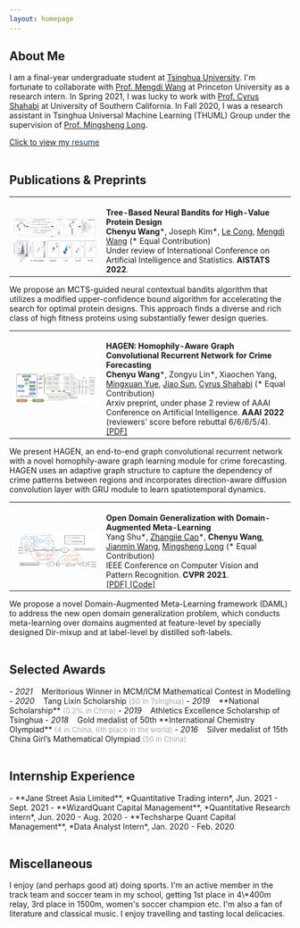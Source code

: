```yaml
---
layout: homepage
---
```


<h2><div id="about">About Me</div></h2>

I am a final-year undergraduate student at [Tsinghua University](https://www.tsinghua.edu.cn/en/index.htm). I'm fortunate to collaborate with [Prof. Mengdi Wang](https://mwang.princeton.edu/) at Princeton University as a research intern. In Spring 2021, I was lucky to work with [Prof. Cyrus Shahabi](https://viterbi.usc.edu/directory/faculty/Shahabi/Cyrus) at University of Southern California. In Fall 2020, I was a research assistant in Tsinghua Universal Machine Learning (THUML) Group under the supervision of [Prof. Mingsheng Long](http://ise.thss.tsinghua.edu.cn/~mlong/).

[Click to view my <font color="#003D79">resume</font>](resume_ChenyuWang.pdf)
<br>
<br>

<h2><div id="pub">Publications & Preprints</div></h2>
<table frame=void rules=none>
    <tr>
        <td width="33%">
            <!--左侧内容-->
            <br>
            <img src="1.jpg">
        </td>
        <td>
            <!--右侧内容-->
            <br>
            <b> Tree-Based Neural Bandits for High-Value Protein Design </b>
            <br>
            <b>Chenyu Wang</b>*, Joseph Kim*, <a href="https://profiles.stanford.edu/186687">Le Cong</a>, <a href="https://mwang.princeton.edu/">Mengdi Wang</a> (* Equal Contribution)
            <br>
            Under review of International Conference on Artificial Intelligence and Statistics. <b>AISTATS 2022</b>.
        </td>
    </tr>
</table>

We propose an MCTS-guided neural contextual bandits algorithm that utilizes a modified upper-confidence bound algorithm for accelerating the search for optimal protein designs. This approach finds a diverse and rich class of high fitness proteins using substantially fewer design queries.

<table style="margin-left: auto; margin-right: auto;" frame=void rules=none>
    <tr>
        <td width="33%">
            <!--左侧内容-->
            <br>
            <img src="2.jpg">
        </td>
        <td>
            <!--右侧内容-->
            <br>
            <b> HAGEN: Homophily-Aware Graph Convolutional Recurrent Network for Crime Forecasting </b>
            <br>
            <b>Chenyu Wang</b>*, Zongyu Lin*, Xiaochen Yang, <a href="http://www-scf.usc.edu/~mingxuay/">Mingxuan Yue</a>, <a href="https://caozhangjie.github.io/">Jiao Sun</a>, <a href="https://viterbi.usc.edu/directory/faculty/Shahabi/Cyrus">Cyrus Shahabi</a> (* Equal Contribution)
            <br>
            Arxiv preprint, under phase 2 review of AAAI Conference on Artificial Intelligence. <b>AAAI 2022</b> (reviewers' score before rebuttal 6/6/6/5/4).
            <br>
            <a href="https://arxiv.org/pdf/2109.12846.pdf"> [PDF] </a>
        </td>
    </tr>
</table>

We present HAGEN, an end-to-end graph convolutional recurrent network with a novel homophily-aware graph learning module for crime forecasting. HAGEN uses an adaptive graph structure to capture the dependency of crime patterns between regions and incorporates direction-aware diffusion convolution layer with GRU module to learn spatiotemporal dynamics.

<table style="margin-left: auto; margin-right: auto;" frame=void rules=none>
    <tr>
        <td width="33%">
            <!--左侧内容-->
            <br>
            <img src="3.jpg">
        </td>
        <td>
            <!--右侧内容-->
            <br>
            <b> Open Domain Generalization with Domain-Augmented Meta-Learning </b>
            <br>
            Yang Shu*, <a href="https://caozhangjie.github.io/">Zhangjie Cao</a>*, <b>Chenyu Wang</b>, <a href="https://www.thss.tsinghua.edu.cn/publish/soften/3131/2010/20101219100058471372347/20101219100058471372347_.html">Jianmin Wang</a>, <a href="http://ise.thss.tsinghua.edu.cn/~mlong/">Mingsheng Long</a> (* Equal Contribution)
            <br>
            IEEE Conference on Computer Vision and Pattern Recognition. <b>CVPR 2021</b>.
            <br>
            <a href="https://arxiv.org/pdf/2104.03620.pdf"> [PDF] </a> <a href="https://github.com/thuml/OpenDG-DAML"> [Code] </a>
        </td>
    </tr>
</table>

We propose a novel Domain-Augmented Meta-Learning framework (DAML) to address the new open domain generalization problem, which conducts meta-learning over domains augmented at feature-level by specially designed Dir-mixup and at label-level by distilled soft-labels.
<br>
<br>

<h2><div id="award">Selected Awards</div></h2>
- <i>2021</i> &nbsp;&nbsp; Meritorious Winner in MCM/ICM Mathematical Contest in Modelling
- <i>2020</i> &nbsp;&nbsp; Tang Lixin Scholarship <font size="2" color="#A8A8A8">(50 in Tsinghua)</font>
- <i>2019</i> &nbsp;&nbsp; **National Scholarship** <font size="2" color="#A8A8A8">(0.2% in China)</font>
- <i>2019</i> &nbsp;&nbsp; Athletics Excellence Scholarship of Tsinghua
- <i>2018</i> &nbsp;&nbsp; Gold medalist of 50th **International Chemistry Olympiad** <font size="2" color="#A8A8A8">(4 in China, 6th place in the world)</font>
- <i>2016</i> &nbsp;&nbsp; Silver medalist of 15th China Girl’s Mathematical Olympiad <font size="2" color="#A8A8A8">(50 in China)</font>
<br>
<br>

<h2><div id="intern">Internship Experience</div></h2>
- **Jane Street Asia Limited**, *Quantitative Trading intern*, Jun. 2021 - Sept. 2021
- **WizardQuant Capital Management**, *Quantitative Research intern*, Jun. 2020 - Aug. 2020
- **Techsharpe Quant Capital Management**, *Data Analyst Intern*, Jan. 2020 - Feb. 2020
<br>
<br>

<h2><div id="other">Miscellaneous</div></h2>
I enjoy (and perhaps good at) doing sports. I'm an active member in the track team and soccer team in my school, getting 1st place in 4\*400m relay, 3rd place in 1500m, women's soccer champion etc. I'm also a fan of literature and classical music. I enjoy travelling and tasting local delicacies. 
<br>
